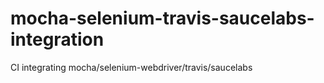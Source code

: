 # mocha-selenium-travis-saucelabs-integration
CI integrating mocha/selenium-webdriver/travis/saucelabs
